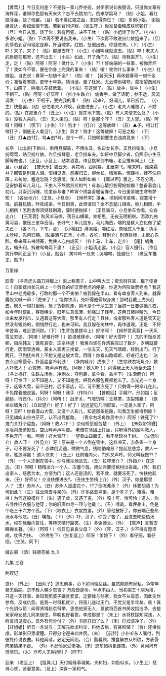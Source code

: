 <!-- { "loadSidebar": true } -->
【黄莺儿】今日见何差？不是我一家儿乔坐衙，对伊家说句衷肠话。只道你文章有海样深，谁知你色胆有天来大？怎不去跳龙门，倒来学扁马？
（贴）小姐，看红娘薄面，饶了他罢。（旦）若不看红娘之面，怎饶得你过？（贴）多谢小姐。
谢姐姐贤达，看奴面情干罢。若到官司详察，〔张生吓，〕你准备着精皮肤吃顿打！
（旦）今日从宽，饶了你；若有再犯，决不干休！（贴）小姐饶了你了。（小生）多谢小姐。（贴）下次再不要说出我来。（小生）下次再不敢说出红娘姐来了。（旦）此情若到官司理定是非，奸当贼拿。红娘，扯他出去，你就进来。（下）（小生）吓！来了，来了！（贴）那里去吓？（小生）小姐叫我就进去。（贴）啐！老夫人的卧房在那里，还不出去！（小生）如此，开了角门?。（贴）待我来开?。（小生）走，走！（贴）阿呀！阿呀！做什么？（小生）??！好端端的一桩事，被你弄坏了！我如今不管，要在你身上完我的事来！（贴）嗳！完你什么事来？（小生）红娘姐，自古说：春宵一刻値千金?！（贴）嗳！
【普天乐】再休题春宵一刻千金价；准备着寒牕，更守十年寡。猜诗谜，羞了杜家。尤云殢雨堪夸。莫指望西厢月下，山障了，隔墙儿花枝低亚。
（小生）在这里了。（贴）放手，放手！（小生）不相干。（贴）阿呀！好厌吓！（推小生跌介）
偷香手，做了话靶；参不透，风流调发！
（小生）不相干，要完我的事！（贴）起来?。
好词儿，早已折罚。
（小生）快些罢。（贴）恐怕老夫人呼唤，我要进去了。（小生）老夫人睡熟了，不妨的。（贴）在那里介？（丑上）（小生）就在地下罢。（贴）有人来便怎么处？（小生）没有人来的。（丑）无人来勾。（贴）呀！是那个吓？（丑）无人冐。（贴）阿呀！阿呀！（慌下）（小生）??！狗才！（打介）这等放肆！（丑）▲子，相公打嘿打子，倒底无人看见?。（小生）狗才！狗才！这等放肆！可恶之极！（下）（丑）打▲由?打，骂▲由?骂，是个一吓，只怕明朝要生白浊病厾来！（下）
 
长亭
（此出时下新兴，俱用旦脚装，不用生丑，名曰女长亭。正旦扮张生，小旦扮莺莺，贴旦扮红娘，作旦扮琴童，老旦扮车夫。如班中旦脚少者，仍照旧小生丑脚等做也。）（正旦，小旦上，贴拿酒盘，作旦挑琴剑书箱，老旦推车同上）（正旦，小旦合）
【普天乐】碧云天，黄花地，西风紧，北雁南飞。晓来时，谁染霜林？都管是别离人泪。恨相见迟，怨疾归去，柳丝长，情难系。倩疎林，挂不住斜晖；去匆匆，程途怎随？念恩情，使人如醉如痴！
【雁过声】思之，不忍分离。见安排着车儿马儿，不由人不熬熬煎煎的气！有甚心情打扮得姣姣媚？整备着衾儿枕儿，只索沉沉睡，忧患诉与谁？昨宵个绣衾香暖留春住，今日里翠被生寒有梦知！
（各坐地介）（正旦，小旦合）
【倾杯序】凄▲，顷刻间冷翠帏，寂寞增十倍。前暮私情，昨夜成亲，今日别离，此恨谁知？全不念腿儿相挨，脸儿相偎，手儿相携！怎割舍得须臾轻别离，霎时便抛掷！
（正旦骑马，小旦坐车合唱，众各走介）
【玉芙蓉】秋风听马嘶，落日山横翠。害相思，无夜无明相继。泪添九曲黄河溢，恨压三峯华岳低。长吁气！车儿投东，马儿向西，端的是敎人立化做了望夫石！（各下马，下车，合）
【小桃红】淋漓袖，啼红泪，奈眼底人千里！执手未登程，先问归期。（贴奉酒与正旦，小旦，各吃，拜别介）别酒将倾，未飮心先醉。鱼来雁去书频寄，免使人心内成灰！（各上马，上车，走介）
【尾】蜗角名，蝇头利，拆散鸳鸯两下里！
（正旦）小姐请走罢。（小旦）官人慢行。（作旦挑行李同正旦下）（小旦，贴合）
笑吟吟一处来；哭啼啼，独自归！
（老旦车推正，贴下）
 
万里缘
 
跌雪
（净背虎头插刀持棍上）梁上称君子，山中叫大王；若无财共宝，棍下便身亡！自家抚州状元岭上一个剪径的好汉贾老虎的便是。你道为何叫做贾老虎？我这里山中老虎最多，行路的那一个不害怕？被我躱在半山，看有单身客人到来，就霹雳般大喊一声：『虎来了！』饶你铁汉，先吓得他骨软身瘫！那时我戴上虎头赶去，劈头一棍打倒他，抢了货物就走，岂不是个干净生意？当初一日要做他几桩，如今年时荒乱，客商稀少，旧年生意澹薄，勉强过了残年。这两日赌得精光，今日出来发发利市，又遇着这等大雪，那里有人行走？且住，或者那些客人道是雪天定然没有短路的，倒悄然行走，也未可知。我且躱在树林中，再作道理。正是：不将辛苦易，难近世间财。（下）（生背包裹撑伞上）好冷呵！
【倾杯赏芙蓉】一天风雪泣穷途。〔阿唷！好难行吓！〕欲进难移步。〔阿唷！好大雪吓！〕兀的不饿杀苏卿，阻杀韩文；饿死袁安，冻杀林逋！
我黄向坚在许湾客店过了数夕，岁朝就要行走，因雨雪连绵，蒙主人家再三挽留，一住五天，见天气晴朗，辞别出门。行了两日，已到抚州界上不想又是这般大雪。阿呀！你看山路崎岖，好难行走也！
沾衣点点寒侵骨，扑面星星冷剥肤！
（净内喊介）虎来了！（生惊跌右场角介）救人吓救人！
心惊怖，听声声有虎。〔阿呀！救人吓！〕闪得我上天入地全无路！
（净上棍打，生跌左场角，净剥衣，夺包裹，拿伞看，丢伞下）（生渐醒介）阿呀！可怜吓！又不知是人，又不知是虎，把我衣服包裹都抢去了。赤光光一个身子，这等大雪，前不巴村，后不着店，可，可不要冻死了！只剩得一把伞儿在此，不免撑着他走罢。阿呀！阿呀！我手（作抖介）
【普颜回】手癵??，形如踞；足趦趄，行还仆。（抖介）〔阿唷！〕战牙关，气噎饥喉；生寒栗，冻裂残躯！
（跌坐左墙角介）（立起望介）好了！好了！远远望见几间房室，一定是人家了。阿呀！天吓！你看漫山大雪，又没个人影儿，知道那条是路，叫我怎生捱得到彼？
只见嶙峋山谷白茫茫，认不出高低路。
（丢伞右场角跌居中介）阿呀！跌死了?！
鬼门关打个盘旋，〔阿呀！救人吓！〕奈何桥恁般苦楚！（外上）
【朱奴带锦纒】茅庵内萧萧影孤，空山畔声声叫苦。
老僧在蒲团上打坐，只听得外边厮叫救人，不免开门一看。阿唷！好大雪吓！
一望青山四面无，看不尽琼林千树。
（生低叫介）救人吓！（外见介）呀！原来是一个人倒在雪中。这样冷天，赤条条一个身子，可不要冻死了？
赤体倒泥途，微微气息，残喘怕难苏？提起慈悲念，救人一命，胜造浮屠！
道人快来！（丑上）灶前纔向火，门外又声呼。师父叫我做??？（外）一个人冻倒在雪中，你与我扶他进去。（丑）拉啰里介？（外指介）在这边。（丑）阿呀！精精出介一个人，冻僵个哉。师父弗要揽棺材出丧哉。（外）我们出家人，慈悲为本，方便为门；这人还是活的，若不救，就要冻死了。快扶他起来。（丑）好师父！介没扶俚进去?。（丑扶生坐椅上介）（外）汉子，你是那里人？（生）苏州人。（丑）苏州人是虚花个，??了倒冻弗杀？（外）休要胡语！为何到此？（生）往云南去寻亲的。（外）许多路去寻亲，是个孝子了。难得，难得！为何这般模样？（生）遇了虎，又遇了盗。（外）咳！可，怜可怜！道人，你去寻件旧衣服与他穿；你的旧唐巾寻一顶与他戴上。（丑）噢哉。看俚弗出，倒是个吃三十六方个厾。（下）（取衣上）衣裳拉里。（外）替他披好了，你去端正些热汤水与他吃。（丑）噢哉。（下）（外）吓，汉子，你受了苦了，且进去吃些热汤水，权在我庵内暂住，等待天晴行路罢。（生）多谢师父。（外）
【尾声】且暂安眠禅关暮。（生）〔阿呀！〕何日见哀哀父母？（外）〔吓，汉子，〕少不得有愿须成，仗佛力扶。
（外搀生下）（生复逗上）阿呀！爹娘下！（外）看仔细，看仔细。（生哭，同下）

缀白裘 〔清〕钱德苍编 九.3
 
 
九集 
三卷
 
荆钗记
 
遣仆
（外上）
【出队子】追思前事，心下如同理乱丝。虽然颇颇有家私，争奈年衰无后嗣。怎不敎人朝夕怨咨？
万般皆是命，半点不由人。当初招王十朋为壻，只道一天好事，谁知我那婆子嫌贫爱富，定要嫁与孙家，我女不从母意，因此变作参商，反成仇怨。是我一时将机就计，将孩儿送过王门，不觉又是半年矣。咳！眞个光阴似箭！闻得贤壻赴京科举，思虑他家无人，意欲将西首书房收拾洁净，去接亲家母女孩儿同来居住，早晚也好看管。李成那里？（末上）水将杖探知深浅，人听言词见腹心。员外有何分付？（外）书房打扫了么？（末）打扫洁净了。（外）
【好姐姐】听吾一言说与：王解元欲求科举，料他去后，有甚积储？（合）还堪忧虑，形单影只添凄楚。只得分宅迎来此并居。（末）
【前腔】小仆听东人嘱付，到彼处传说衷曲。料他闻请，必定无间阻。（合）勤看顾，推食解衣从所欲，方表骨肉亲情果不虚。
（外）不忍他家受惨凄。（末）恩东惜树更连枝。（外）黄河尙有澄清日。（末）岂可人无得运时？（同下）
 
迎亲
（老旦上）
【挂眞儿】天付姻缘事谐矣，夫和妇，如鱼似水。（小生上）慈母心欢，贤妻意美。（旦上）深喜一家和气。
